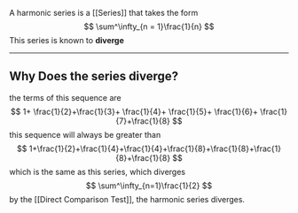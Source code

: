 A harmonic series is a [[Series]] that takes the form
$$
\sum^\infty_{n = 1}\frac{1}{n}
$$
This series is known to **diverge**

--- 
## Why Does the series diverge?

the terms of this sequence are
$$
1+ \frac{1}{2}+\frac{1}{3}+ \frac{1}{4}+ \frac{1}{5}+ \frac{1}{6}+ \frac{1}{7}+\frac{1}{8}
$$
this sequence will always be greater than 
$$
1+\frac{1}{2}+\frac{1}{4}+\frac{1}{4}+\frac{1}{8}+\frac{1}{8}+\frac{1}{8}+\frac{1}{8}
$$
which is the same as this series, which diverges
$$
\sum^\infty_{n=1}\frac{1}{2}
$$
by the [[Direct Comparison Test]], the harmonic series diverges. 